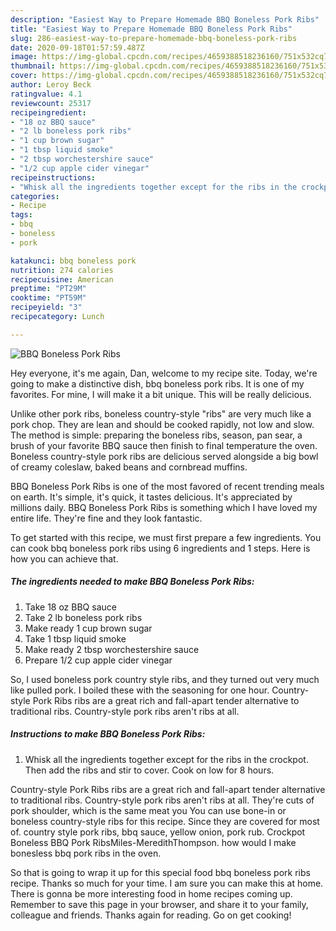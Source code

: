 ```yaml
---
description: "Easiest Way to Prepare Homemade BBQ Boneless Pork Ribs"
title: "Easiest Way to Prepare Homemade BBQ Boneless Pork Ribs"
slug: 286-easiest-way-to-prepare-homemade-bbq-boneless-pork-ribs
date: 2020-09-18T01:57:59.487Z
image: https://img-global.cpcdn.com/recipes/4659388518236160/751x532cq70/bbq-boneless-pork-ribs-recipe-main-photo.jpg
thumbnail: https://img-global.cpcdn.com/recipes/4659388518236160/751x532cq70/bbq-boneless-pork-ribs-recipe-main-photo.jpg
cover: https://img-global.cpcdn.com/recipes/4659388518236160/751x532cq70/bbq-boneless-pork-ribs-recipe-main-photo.jpg
author: Leroy Beck
ratingvalue: 4.1
reviewcount: 25317
recipeingredient:
- "18 oz BBQ sauce"
- "2 lb boneless pork ribs"
- "1 cup brown sugar"
- "1 tbsp liquid smoke"
- "2 tbsp worchestershire sauce"
- "1/2 cup apple cider vinegar"
recipeinstructions:
- "Whisk all the ingredients together except for the ribs in the crockpot. Then add the ribs and stir to cover. Cook on low for 8 hours."
categories:
- Recipe
tags:
- bbq
- boneless
- pork

katakunci: bbq boneless pork 
nutrition: 274 calories
recipecuisine: American
preptime: "PT29M"
cooktime: "PT59M"
recipeyield: "3"
recipecategory: Lunch

---
```



![BBQ Boneless Pork Ribs](https://img-global.cpcdn.com/recipes/4659388518236160/751x532cq70/bbq-boneless-pork-ribs-recipe-main-photo.jpg)

Hey everyone, it's me again, Dan, welcome to my recipe site. Today, we're going to make a distinctive dish, bbq boneless pork ribs. It is one of my favorites. For mine, I will make it a bit unique. This will be really delicious.

Unlike other pork ribs, boneless country-style &#34;ribs&#34; are very much like a pork chop. They are lean and should be cooked rapidly, not low and slow. The method is simple: preparing the boneless ribs, season, pan sear, a brush of your favorite BBQ sauce then finish to final temperature the oven. Boneless country-style pork ribs are delicious served alongside a big bowl of creamy coleslaw, baked beans and cornbread muffins.

BBQ Boneless Pork Ribs is one of the most favored of recent trending meals on earth. It's simple, it's quick, it tastes delicious. It's appreciated by millions daily. BBQ Boneless Pork Ribs is something which I have loved my entire life. They're fine and they look fantastic.


To get started with this recipe, we must first prepare a few ingredients. You can cook bbq boneless pork ribs using 6 ingredients and 1 steps. Here is how you can achieve that.

<!--inarticleads1-->

##### The ingredients needed to make BBQ Boneless Pork Ribs:

1. Take 18 oz BBQ sauce
1. Take 2 lb boneless pork ribs
1. Make ready 1 cup brown sugar
1. Take 1 tbsp liquid smoke
1. Make ready 2 tbsp worchestershire sauce
1. Prepare 1/2 cup apple cider vinegar


So, I used boneless pork country style ribs, and they turned out very much like pulled pork. I boiled these with the seasoning for one hour. Country-style Pork Ribs ribs are a great rich and fall-apart tender alternative to traditional ribs. Country-style pork ribs aren&#39;t ribs at all. 

<!--inarticleads2-->

##### Instructions to make BBQ Boneless Pork Ribs:

1. Whisk all the ingredients together except for the ribs in the crockpot. Then add the ribs and stir to cover. Cook on low for 8 hours.


Country-style Pork Ribs ribs are a great rich and fall-apart tender alternative to traditional ribs. Country-style pork ribs aren&#39;t ribs at all. They&#39;re cuts of pork shoulder, which is the same meat you You can use bone-in or boneless country-style ribs for this recipe. Since they are covered for most of. country style pork ribs, bbq sauce, yellow onion, pork rub. Crockpot Boneless BBQ Pork RibsMiles-MeredithThompson. how would I make bonesless bbq pork ribs in the oven. 

So that is going to wrap it up for this special food bbq boneless pork ribs recipe. Thanks so much for your time. I am sure you can make this at home. There is gonna be more interesting food in home recipes coming up. Remember to save this page in your browser, and share it to your family, colleague and friends. Thanks again for reading. Go on get cooking!
